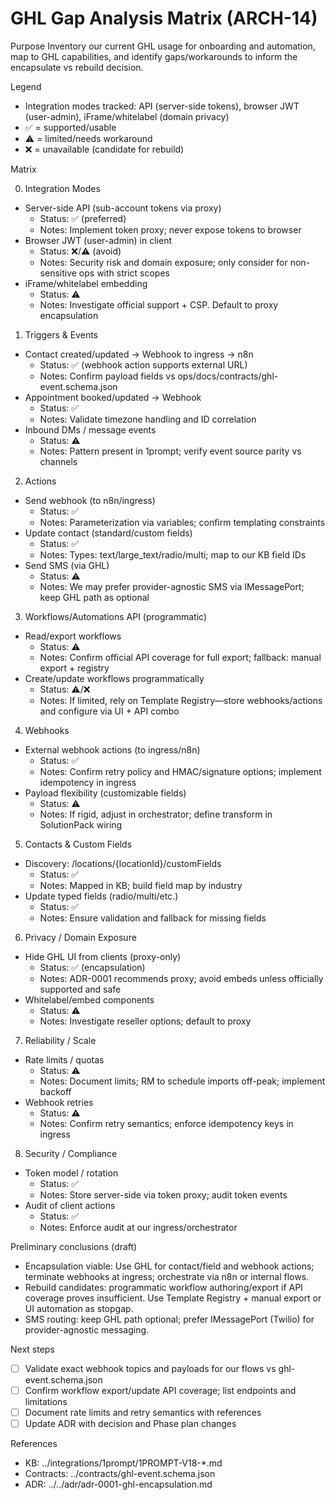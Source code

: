 # GHL Gap Analysis Matrix (ARCH-14)

Purpose
Inventory our current GHL usage for onboarding and automation, map to GHL capabilities, and identify gaps/workarounds to inform the encapsulate vs rebuild decision.

Legend
- Integration modes tracked: API (server-side tokens), browser JWT (user-admin), iFrame/whitelabel (domain privacy)
- ✅ = supported/usable
- ⚠️ = limited/needs workaround
- ❌ = unavailable (candidate for rebuild)

Matrix

0) Integration Modes
- Server-side API (sub-account tokens via proxy)
  - Status: ✅ (preferred)
  - Notes: Implement token proxy; never expose tokens to browser
- Browser JWT (user-admin) in client
  - Status: ❌/⚠️ (avoid)
  - Notes: Security risk and domain exposure; only consider for non-sensitive ops with strict scopes
- iFrame/whitelabel embedding
  - Status: ⚠️
  - Notes: Investigate official support + CSP. Default to proxy encapsulation

1) Triggers & Events
- Contact created/updated → Webhook to ingress → n8n
  - Status: ✅ (webhook action supports external URL)
  - Notes: Confirm payload fields vs ops/docs/contracts/ghl-event.schema.json
- Appointment booked/updated → Webhook
  - Status: ✅
  - Notes: Validate timezone handling and ID correlation
- Inbound DMs / message events
  - Status: ⚠️
  - Notes: Pattern present in 1prompt; verify event source parity vs channels

2) Actions
- Send webhook (to n8n/ingress)
  - Status: ✅
  - Notes: Parameterization via variables; confirm templating constraints
- Update contact (standard/custom fields)
  - Status: ✅
  - Notes: Types: text/large_text/radio/multi; map to our KB field IDs
- Send SMS (via GHL)
  - Status: ⚠️
  - Notes: We may prefer provider-agnostic SMS via IMessagePort; keep GHL path as optional

3) Workflows/Automations API (programmatic)
- Read/export workflows
  - Status: ⚠️
  - Notes: Confirm official API coverage for full export; fallback: manual export + registry
- Create/update workflows programmatically
  - Status: ⚠️/❌
  - Notes: If limited, rely on Template Registry—store webhooks/actions and configure via UI + API combo

4) Webhooks
- External webhook actions (to ingress/n8n)
  - Status: ✅
  - Notes: Confirm retry policy and HMAC/signature options; implement idempotency in ingress
- Payload flexibility (customizable fields)
  - Status: ⚠️
  - Notes: If rigid, adjust in orchestrator; define transform in SolutionPack wiring

5) Contacts & Custom Fields
- Discovery: /locations/{locationId}/customFields
  - Status: ✅
  - Notes: Mapped in KB; build field map by industry
- Update typed fields (radio/multi/etc.)
  - Status: ✅
  - Notes: Ensure validation and fallback for missing fields

6) Privacy / Domain Exposure
- Hide GHL UI from clients (proxy-only)
  - Status: ✅ (encapsulation)
  - Notes: ADR-0001 recommends proxy; avoid embeds unless officially supported and safe
- Whitelabel/embed components
  - Status: ⚠️
  - Notes: Investigate reseller options; default to proxy

7) Reliability / Scale
- Rate limits / quotas
  - Status: ⚠️
  - Notes: Document limits; RM to schedule imports off-peak; implement backoff
- Webhook retries
  - Status: ⚠️
  - Notes: Confirm retry semantics; enforce idempotency keys in ingress

8) Security / Compliance
- Token model / rotation
  - Status: ✅
  - Notes: Store server-side via token proxy; audit token events
- Audit of client actions
  - Status: ✅
  - Notes: Enforce audit at our ingress/orchestrator

Preliminary conclusions (draft)
- Encapsulation viable: Use GHL for contact/field and webhook actions; terminate webhooks at ingress; orchestrate via n8n or internal flows.
- Rebuild candidates: programmatic workflow authoring/export if API coverage proves insufficient. Use Template Registry + manual export or UI automation as stopgap.
- SMS routing: keep GHL path optional; prefer IMessagePort (Twilio) for provider-agnostic messaging.

Next steps
- [ ] Validate exact webhook topics and payloads for our flows vs ghl-event.schema.json
- [ ] Confirm workflow export/update API coverage; list endpoints and limitations
- [ ] Document rate limits and retry semantics with references
- [ ] Update ADR with decision and Phase plan changes

References
- KB: ../integrations/1prompt/1PROMPT-V18-*.md
- Contracts: ../contracts/ghl-event.schema.json
- ADR: ../../adr/adr-0001-ghl-encapsulation.md
